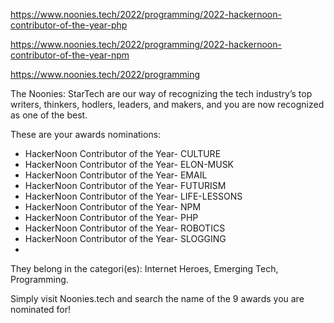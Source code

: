 https://www.noonies.tech/2022/programming/2022-hackernoon-contributor-of-the-year-php

https://www.noonies.tech/2022/programming/2022-hackernoon-contributor-of-the-year-npm



https://www.noonies.tech/2022/programming



The Noonies: StarTech are our way of recognizing the tech industry’s top writers, thinkers, hodlers, leaders, and makers, and you are now recognized as one of the best.

These are your awards nominations:

- HackerNoon Contributor of the Year- CULTURE
- HackerNoon Contributor of the Year- ELON-MUSK
- HackerNoon Contributor of the Year- EMAIL
- HackerNoon Contributor of the Year- FUTURISM
- HackerNoon Contributor of the Year- LIFE-LESSONS
- HackerNoon Contributor of the Year- NPM
- HackerNoon Contributor of the Year- PHP
- HackerNoon Contributor of the Year- ROBOTICS
- HackerNoon Contributor of the Year- SLOGGING
- 
They belong in the categori(es): Internet Heroes, Emerging Tech, Programming.

Simply visit Noonies.tech and search the name of the 9 awards you are nominated for!
